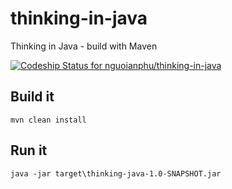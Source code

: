 # thinking-in-java
Thinking in Java - build with Maven

[ ![Codeship Status for nguoianphu/thinking-in-java](https://codeship.com/projects/7f4d9390-10c7-0133-d63c-72eed9846b85/status?branch=master)](https://codeship.com/projects/92081)

## Build it

```mvn clean install```

## Run it

```java -jar target\thinking-java-1.0-SNAPSHOT.jar```